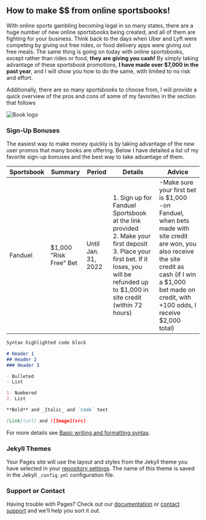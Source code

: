 ## How to make $$ from online sportsbooks!

With online sports gambling becoming legal in so many states, there are a huge number of new online sportsbooks being created, and all of them are fighting for your business. Think back to the days when Uber and Lyft were competing by giving out free rides, or food delivery apps were giving out free meals.  The same thing is going on today with online sportsbooks, except rather than rides or food, **they are giving you cash!**  By simply taking advantage of these sportsbook promotions, **I have made over $7,000 in the past year**, and I will show you how to do the same, with limited to no risk and effort.

Additionally, there are so many sportsbooks to choose from, I will provide a quick overview of the pros and cons of some of my favorites in the section that follows

![Book logo](/assets/FanduelLogo.jpg)

### Sign-Up Bonuses

The easiest way to make money quickly is by taking advantage of the new user promos that many books are offering.  Below I have detailed a list of my favorite sign-up bonuses and the best way to take advantage of them.


| Sportsbook | Summary | Period | Details | Advice |
|------------|---------|--------|---------|--------|
|Fanduel     |$1,000 "Risk Free" Bet|Until Jan. 31, 2022|1. Sign up for Fanduel Sportsbook at the link provided<br />2. Make your first deposit<br />3. Place your first bet. If it loses, you will be refunded up to $1,000 in site credit (within 72 hours)| -Make sure your first bet is $1,000<br /> -on Fanduel, when bets made with site credit are won, you also receive the site credit as cash (if I win a $1,000 bet made on credit, with +100 odds, I receive $2,000 total)|




```markdown
Syntax highlighted code block

# Header 1
## Header 2
### Header 3

- Bulleted
- List

1. Numbered
2. List

**Bold** and _Italic_ and `Code` text

[Link](url) and ![Image](src)
```

For more details see [Basic writing and formatting syntax](https://docs.github.com/en/github/writing-on-github/getting-started-with-writing-and-formatting-on-github/basic-writing-and-formatting-syntax).

### Jekyll Themes

Your Pages site will use the layout and styles from the Jekyll theme you have selected in your [repository settings](https://github.com/sportsbookguru/sportsbookguru.github.io/settings/pages). The name of this theme is saved in the Jekyll `_config.yml` configuration file.

### Support or Contact

Having trouble with Pages? Check out our [documentation](https://docs.github.com/categories/github-pages-basics/) or [contact support](https://support.github.com/contact) and we’ll help you sort it out.
